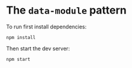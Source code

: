 # The `data-module` pattern

To run first install dependencies:

```
npm install
```

Then start the dev server:

```
npm start
```
